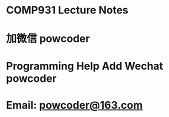 # COMP931 Lecture Notes
# 加微信 powcoder

# Programming Help Add Wechat powcoder

# Email: powcoder@163.com

